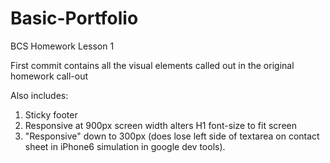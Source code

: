 # Basic-Portfolio
BCS Homework Lesson 1

First commit contains all the visual elements called out in the original homework call-out

Also includes:  
1. Sticky footer
2. Responsive at 900px screen width alters H1 font-size to fit screen
3. "Responsive" down to 300px (does lose left side of textarea on contact sheet in iPhone6 simulation in google dev tools).

